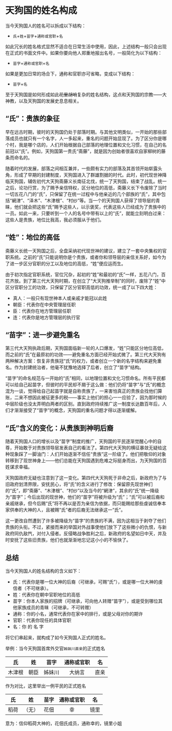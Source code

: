 # 天狗国的姓名构成

当今天狗国人的姓名可以拆成以下结构：

* `氏`+`姓`+`苗字`+`通称或官职`+`名`

如此冗长的姓名格式显然不适合在日常生活中使用，因此，上述结构一般只会出现在正式的书面文件中。如果你要向他人郑重地报出名号，一般简化为以下结构：

* `苗字`+`通称或官职`+`名`

如果是更加日常的场合下，通称和官职亦可省略，变成以下结构：

* `苗字`+`名`

至于天狗国是如何形成如此<del>花里胡哨</del>复杂的姓名结构，这点和天狗国的宗教——大神教，以及天狗国的发展史息息相关。

## “氏”：贵族的象征

早在远古时期，彼时的天狗国仍处于部落时期。与其他文明类似，一开始的那些部落成员也就只有一个名字，人一多起来，重名的问题开始显现了。为了区分你是哪个村，我是哪个店的，人们开始根据自己部落的地理位置和文化习惯，在自己的名前冠以“氏”。例如，天狗国第一贵氏“斋藤”，就是因为创始者很喜欢自家柳树的藤条而命名的。

随着时代的发展，部落之间相互兼并，一些颇有实力的部落及其首领开始崭露头角，形成了早期的封建制度，天狗国进入了群雄割据的时代。此时，初代现世神降临天狗国，辅佐初代大天狗斋藤义长南征北伐，统一了天狗国，结束了战乱。统一之后，论功行赏，为了赐予亲信特权，区分地位的高低，斋藤义长下令废除了当时一切五花八门的“氏”，只保留了在统一过程中与他亲近的几个部族的“氏”，其中包括“網津”、“泽木”、“木津根”、“村纱”等。当一个的天狗国人获得了领导层的青睐，他们就会把这些“氏”赐予这些人，以示褒奖，代表这些人已经成为了贵族中的一员。如此一来，只要听到一个人的名号中带有以上的“氏”，就能立刻明白过来：这些人是贵族，地位比我高，我必须服从于他们。

## “姓”：地位的高低

斋藤义长统一天狗国之后，全盘采纳初代现世神的建议，建立了一套中央集权的官职系统。之前的“氏”只能说明你是个贵族，或者你和领导层的亲信关系好，如今为了进一步区分官职的分工以及地位的高低，“姓”便应运而生。

由于初次指定官职系统，官位冗杂，起初的“姓”和最初的“氏”一样，五花八门，百花齐放。到了第三代大天狗时期，在创立了“大天狗推举制”的同时，废除了“姓”中区分官职分工的功效，只保留了区分官职高低的功效，统一成了以下四大姓：

* 真人：一般只有现世神本人或亲戚才能冠以此姓
* 朝臣：代表你在中央管理层任职
* 臣：代表你在地方管理层任职
* 连：代表你是地方管理层的执行官

## “苗字”：进一步避免重名

第三代大天狗执政后期，天狗国面临新一轮的人口爆发，“姓”只能区分地位高低，而之前的“氏”在最原初的功效——避免重名方面已经开始式微了。第三代大天狗有两种解决方案：恢复非贵族冠“氏”的权力，或者创立一个新的名字结构来避免重名。作为封建统治者，他毫不犹豫地选择了后者，创立了“苗字”结构。

“苗字”的命名规范与一开始的“氏”相同，以地理位置和文化习惯命名。所有平民都可以给自己起苗字，但彼时的平民却不屑于这么做：他们仍将“苗字”与“氏”的概念混为一谈，觉得给自己起苗字就是自称贵族了，一来害怕真正的贵族会找他们算账，二来不想因此被征更多的税——事实上他们的担心一一应验了，因为那时候的中层阶级也没太弄明白两者的区别。直到政府持续推广这一制度长达数百年后，人们才渐渐接受了“苗字”的概念，天狗国的重名问题才得以逐渐缓解。

## “氏”含义的变化：从贵族到神明后裔

随着天狗国人口的增长以及“苗字”制度的推广，天狗国的平民逐渐觉醒心中的自尊，开始敢于对贵族领导层发表自己的看法了。第四代大天狗的横征暴敛无疑给这种现象踩了一脚油门：人们开始逐渐不信任“贵族”这一阶级了。他们把敬仰的对象转移到了现世神身上——他们总能在天狗国遇到危难之际挺身而出，为天狗国的百姓谋求幸福。

天狗国政府无疑也注意到了这一变化。第四代大天狗死于非命之后，新政府为了与旧政府划清界限，安抚民心，将“氏”的含义进行了修改：保留原先现世神们的“氏”，即“斋藤”、“木津根”、“村纱”以及当今的“網津”，其余的“氏”统一降级为“苗字”；今后出现的现世神，他们的“苗字”将被升级为“氏”；“氏”可以被后裔和亲戚继承，但今后赐“氏”将不再以是否为亲信为依据，而只能赐给那些虔诚信奉本家供奉的大神的人，且被赐“氏”者的后裔无法继承这一“氏”。

这一更改自然遭到了许多被降级为“苗字”的贵族的不满，因为这相当于剥夺了他们贵族的头衔。不过，紧接而来的举国对外战事使他们放下了这些微小的仇恨，与新政府同仇敌忾，对付入侵者。反侵略战争胜利之后，新政府的名望如日中天，并及时安抚了这些旧贵族，他们也就渐渐地忘记这小小的不愉快了。

## 总结

当今天狗国人的姓名结构的含义如下：

* 氏：代表你是哪一位大神的后裔（可继承，可赐“氏”），或是哪一位大神的虔信者（不可继承）。
* 姓：代表你在朝中官职地位的高低
* 苗字：你本人家族的招牌（可继承，可向他人转赠“苗字”），或是受到哪位其他家族成员的青睐（可继承，不可转赠）
* 通称：你的小名，通常代表你在家中的排行，或是父母对你的期许
* 官职：代表你现任的具体官职
* 名：你 的 名 字

将它们串起来，就构成了如今天狗国人正式的姓名。

举例：当今天狗国首席外交官`姊妹川直亲`的正式姓名

氏|姓|苗字|通称或官职|名
:--:|:--:|:--:|:--:|:--:
木津根|朝臣|姊妹川|大纳言|直亲

作为对比，这里举出一例平民的正式姓名

氏|姓|苗字|通称或官职|名
:--:|:--:|:--:|:--:|:--:
稻荷|（无）|花佃|幸|镜里

意为：信仰稻荷大神的，花佃氏成员，通称幸的，镜里小姐